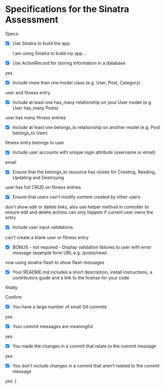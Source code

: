 # Specifications for the Sinatra Assessment

Specs:

- [x] Use Sinatra to build the app

  I am using Sinatra to build my app...

- [x] Use ActiveRecord for storing information in a database

yes

- [x] Include more than one model class (e.g. User, Post, Category)

user and fitness entry

- [x] Include at least one has_many relationship on your User model (e.g. User has_many Posts)

user has many fitness entries

- [x] Include at least one belongs_to relationship on another model (e.g. Post belongs_to User)

fitness entry belongs to user

- [x] Include user accounts with unique login attribute (username or email)

email

- [x] Ensure that the belongs_to resource has routes for Creating, Reading, Updating and Destroying

user has full CRUD on fitness entries

- [x] Ensure that users can't modify content created by other users

don't show edit or delete links, also use helper method in controller to ensure edit and delete actions can only happen if current user owns the entry

- [x] Include user input validations

can't create a blank user or fitness entry

- [x] BONUS - not required - Display validation failures to user with error message (example form URL e.g. /posts/new)

now using sinatra-flash to show flash messages

- [x] Your README.md includes a short description, install instructions, a contributors guide and a link to the license for your code

finally

Confirm

- [x] You have a large number of small Git commits

 yes

- [x] Your commit messages are meaningful

 yes

- [x] You made the changes in a commit that relate to the commit message

yes

- [x] You don't include changes in a commit that aren't related to the commit message

yes :)